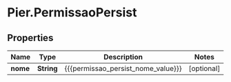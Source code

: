 # Pier.PermissaoPersist

## Properties
Name | Type | Description | Notes
------------ | ------------- | ------------- | -------------
**nome** | **String** | {{{permissao_persist_nome_value}}} | [optional] 


